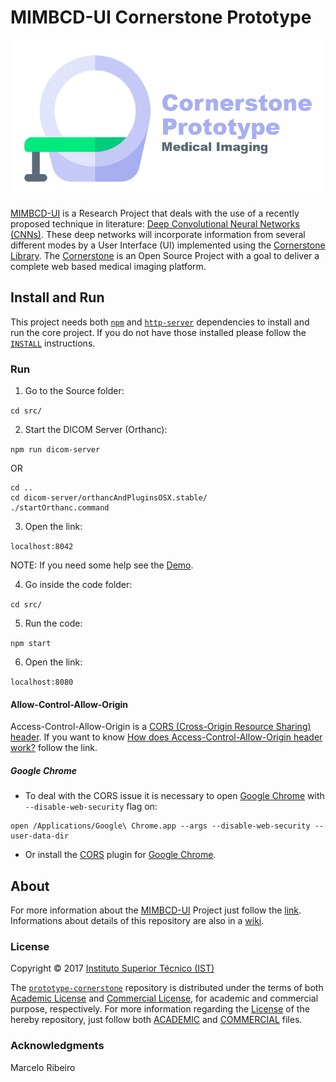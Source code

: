 # MIMBCD-UI Cornerstone Prototype

<img src="assets/banner.png"/>

[MIMBCD-UI](https://mimbcd-ui.github.io/) is a Research Project that deals with the use of a recently proposed technique in literature: [Deep Convolutional Neural Networks (CNNs)](https://en.wikipedia.org/wiki/Convolutional_neural_network). These deep networks will incorporate information from several different modes by a User Interface (UI) implemented using the [Cornerstone Library](https://github.com/chafey/cornerstone). The [Cornerstone](https://github.com/chafey/cornerstone) is an Open Source Project with a goal to deliver a complete web based medical imaging platform.

## Install and Run

This project needs both [`npm`](https://www.npmjs.com/) and [`http-server`](https://github.com/indexzero/http-server) dependencies to install and run the core project. If you do not have those installed please follow the [`INSTALL`](src/INSTALL.md) instructions.

### Run

1) Go to the Source folder:

`cd src/`

2) Start the DICOM Server (Orthanc):

`npm run dicom-server`

OR

```
cd ..
cd dicom-server/orthancAndPluginsOSX.stable/
./startOrthanc.command
```

3) Open the link:

`localhost:8042`

NOTE: If you need some help see the [Demo](https://youtu.be/tkzpT3KpY2A).

4) Go inside the code folder:

`cd src/`

5) Run the code:

`npm start`

6) Open the link:

`localhost:8080`

#### Allow-Control-Allow-Origin

Access-Control-Allow-Origin is a [CORS (Cross-Origin Resource Sharing) header](https://www.html5rocks.com/en/tutorials/cors/). If you want to know [How does Access-Control-Allow-Origin header work?](https://stackoverflow.com/questions/10636611/how-does-access-control-allow-origin-header-work) follow the link.

##### Google Chrome

* To deal with the CORS issue it is necessary to open [Google Chrome](https://www.google.com/intl/en/chrome/browser/desktop/) with `--disable-web-security` flag on:

```
open /Applications/Google\ Chrome.app --args --disable-web-security --user-data-dir
```

* Or install the  [CORS](https://chrome.google.com/webstore/detail/allow-control-allow-origi/nlfbmbojpeacfghkpbjhddihlkkiljbi?hl=en) plugin for [Google Chrome](https://www.google.com/intl/en/chrome/browser/desktop/).

## About

For more information about the [MIMBCD-UI](https://mimbcd-ui.github.io/) Project just follow the [link](https://github.com/MIMBCD-UI/meta). Informations about details of this repository are also in a [wiki](https://github.com/MIMBCD-UI/prototype-cornerstone/wiki).

### License

Copyright © 2017 [Instituto Superior Técnico (IST)](https://tecnico.ulisboa.pt/en/)

The [`prototype-cornerstone`](https://github.com/MIMBCD-UI/prototype-cornerstone) repository is distributed under the terms of both [Academic License](https://github.com/MIMBCD-UI/prototype-cornerstone/blob/master/ACADEMIC.md) and [Commercial License](https://github.com/MIMBCD-UI/prototype-cornerstone/blob/master/COMMERCIAL.md), for academic and commercial purpose, respectively. For more information regarding the [License](https://github.com/MIMBCD-UI/prototype-cornerstone/blob/master/LICENSE.md) of the hereby repository, just follow both [ACADEMIC](https://github.com/MIMBCD-UI/prototype-cornerstone/blob/master/ACADEMIC.md) and [COMMERCIAL](https://github.com/MIMBCD-UI/prototype-cornerstone/blob/master/COMMERCIAL.md) files.

### Acknowledgments

Marcelo Ribeiro
